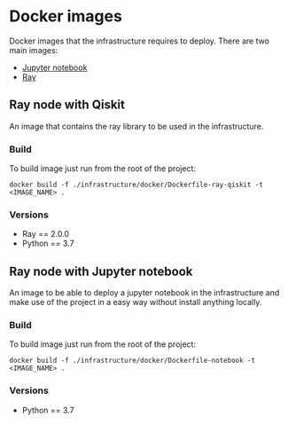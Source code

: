 # Docker images

Docker images that the infrastructure requires to deploy. There are two main images:
- [Jupyter notebook](#ray-node-with-jupyter-notebook)
- [Ray](#ray-node-with-qiskit)


## Ray node with Qiskit

An image that contains the ray library to be used in the infrastructure.

### Build
To build image just run from the root of the project:
```shell
docker build -f ./infrastructure/docker/Dockerfile-ray-qiskit -t <IMAGE_NAME> .
```

### Versions
- Ray == 2.0.0
- Python == 3.7


## Ray node with Jupyter notebook

An image to be able to deploy a jupyter notebook in the infrastructure and make use of the project in a easy way without install anything locally.

### Build
To build image just run from the root of the project:
```shell
docker build -f ./infrastructure/docker/Dockerfile-notebook -t <IMAGE_NAME> .
```

### Versions
- Python == 3.7
